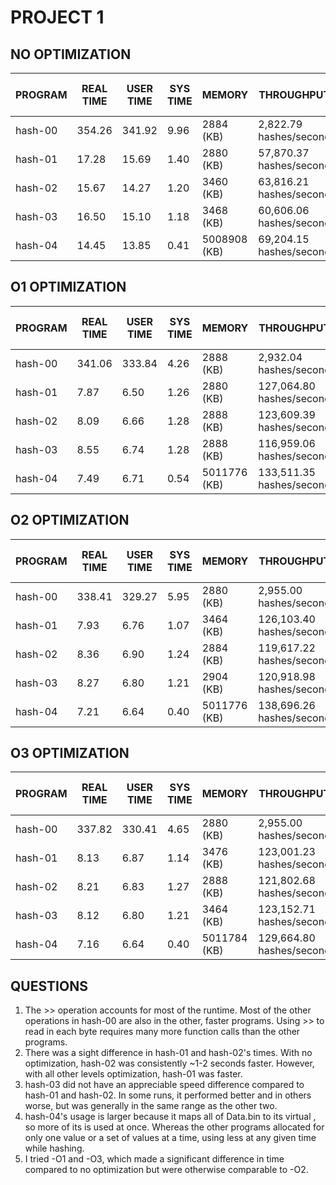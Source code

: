 # PROJECT 1

## NO OPTIMIZATION
| PROGRAM | REAL TIME | USER TIME | SYS TIME | MEMORY | THROUGHPUT | IMPROVEMENT FROM HASH-00 |
| --- | --- | --- | --- | --- | --- | --- |
hash-00 | 354.26  | 341.92  | 9.96  | 2884 (KB) | 2,822.79 hashes/second | ---
hash-01 | 17.28  | 15.69  | 1.40  | 2880 (KB) | 57,870.37 hashes/second | 20.50
hash-02 | 15.67  | 14.27  | 1.20  | 3460 (KB) | 63,816.21 hashes/second | 22.61 
hash-03 | 16.50  | 15.10  | 1.18  | 3468 (KB) | 60,606.06 hashes/second | 21.47
hash-04 | 14.45  | 13.85  | 0.41  | 5008908 (KB) | 69,204.15 hashes/second | 24.52

## O1 OPTIMIZATION
| PROGRAM | REAL TIME | USER TIME | SYS TIME | MEMORY | THROUGHPUT | IMPROVEMENT FROM HASH-00 |
| --- | --- | --- | --- | --- | --- | --- |
hash-00 | 341.06 | 333.84 | 4.26 | 2888 (KB) | 2,932.04 hashes/second | ---
hash-01 | 7.87 | 6.50 | 1.26 | 2880 (KB) | 127,064.80 hashes/second | 43.34
hash-02 | 8.09 | 6.66 | 1.28 | 2888 (KB) | 123,609.39 hashes/second | 42.16 
hash-03 | 8.55 | 6.74 | 1.28 | 2888 (KB) | 116,959.06 hashes/second | 39.89
hash-04 | 7.49 | 6.71 | 0.54 | 5011776 (KB) | 133,511.35 hashes/second | 45.54

## O2 OPTIMIZATION
| PROGRAM | REAL TIME | USER TIME | SYS TIME | MEMORY | THROUGHPUT | IMPROVEMENT FROM HASH-00 |
| --- | --- | --- | --- | --- | --- | --- |
hash-00 | 338.41 | 329.27 | 5.95 | 2880 (KB) | 2,955.00 hashes/second | ---
hash-01 | 7.93 | 6.76 | 1.07 | 3464 (KB) | 126,103.40 hashes/second | 42.67
hash-02 | 8.36 | 6.90 | 1.24 | 2884 (KB) | 119,617.22 hashes/second | 40.48
hash-03 | 8.27 | 6.80 | 1.21 | 2904 (KB) | 120,918.98 hashes/second | 40.92
hash-04 | 7.21 | 6.64 | 0.40 | 5011776 (KB) | 138,696.26 hashes/second | 46.94

## O3 OPTIMIZATION
| PROGRAM | REAL TIME | USER TIME | SYS TIME | MEMORY | THROUGHPUT | IMPROVEMENT FROM HASH-00 |
| --- | --- | --- | --- | --- | --- | --- |
hash-00 | 337.82 | 330.41 | 4.65 | 2880 (KB) | 2,955.00 hashes/second | ---
hash-01 | 8.13 | 6.87 | 1.14 | 3476 (KB) | 123,001.23 hashes/second | 41.55
hash-02 | 8.21 | 6.83 | 1.27 | 2888 (KB) | 121,802.68 hashes/second | 41.14
hash-03 | 8.12 | 6.80 | 1.21 | 3464 (KB) | 123,152.71 hashes/second | 41.60
hash-04 | 7.16 | 6.64 | 0.40 | 5011784 (KB) | 129,664.80 hashes/second | 47.18

## QUESTIONS
1. The >> operation accounts for most of the runtime. Most of the other operations in hash-00 are also in the other, faster programs. Using >> to read in each byte requires many more function calls than the other programs.
2. There was a sight difference in hash-01 and hash-02's times. With no optimization, hash-02 was consistently ~1-2 seconds faster. However, with all other levels optimization, hash-01 was faster.
3. hash-03 did not have an appreciable speed difference compared to hash-01 and hash-02. In some runs, it performed better and in others worse, but was generally in the same range as the other two.
4. hash-04's usage is larger because it maps all of Data.bin to its virtual , so more of its is used at once. Whereas the other programs allocated for only one value or a set of values at a time, using less at any given time while hashing.
6. I tried -O1 and -O3, which made a significant difference in time compared to no optimization but were otherwise comparable to -O2.
